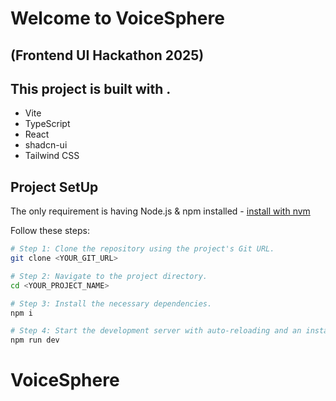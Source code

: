 # Welcome to VoiceSphere 

## (Frontend UI Hackathon 2025)

## This project is built with .
- Vite
- TypeScript
- React
- shadcn-ui
- Tailwind CSS

## Project SetUp

The only requirement is having Node.js & npm installed - [install with nvm](https://github.com/nvm-sh/nvm#installing-and-updating)

Follow these steps:

```sh
# Step 1: Clone the repository using the project's Git URL.
git clone <YOUR_GIT_URL>

# Step 2: Navigate to the project directory.
cd <YOUR_PROJECT_NAME>

# Step 3: Install the necessary dependencies.
npm i

# Step 4: Start the development server with auto-reloading and an instant preview.
npm run dev
```


# VoiceSphere
